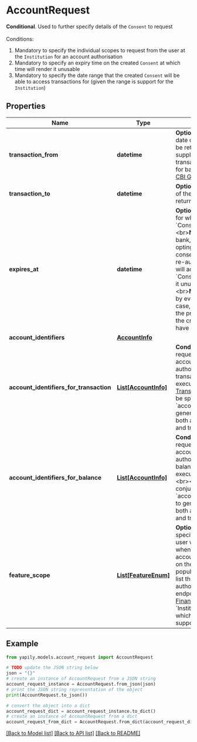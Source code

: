 # AccountRequest

__Conditional__. Used to further specify details of the `Consent` to request <br><br>Conditions:<ol><li>Mandatory to specify the individual scopes to request from the user at the `Institution` for an account authorisation</li><li>Mandatory to specify an expiry time on the created `Consent` at which time will render it unusable</li><li>Mandatory to specify the date range that the created `Consent` will be able to access transactions for (given the range is support for the `Institution`)</li></ol>

## Properties

Name | Type | Description | Notes
------------ | ------------- | ------------- | -------------
**transaction_from** | **datetime** | __Optional__. Specifies the earliest date of the transaction records to be returned.&lt;br&gt;&lt;br&gt; You must supply this field to retrieve transactions older than 90 days for banks accessed via the the [CBI Globe Gateway](https://docs.yapily.com/pages/data/financial-data-resources/data-restrictions/#cbi-globe-gateway). | [optional] 
**transaction_to** | **datetime** | __Optional__. Specifies the latest date of the transaction records to be returned. | [optional] 
**expires_at** | **datetime** | __Optional__. Used to set a hard date for when the user&#39;s associated &#x60;Consent&#x60; will expire.&lt;br&gt;&lt;br&gt;**Note**: If this supported by the bank, specifying this is property is opting out of having a long-lived consent that can be perpetually re-authorised by the user. This will add an &#x60;expiresAt&#x60; field on the &#x60;Consent&#x60; object which will render it unusable after this date.&lt;br&gt;&lt;br&gt;**Note**: This is not supported by every &#x60;Institution&#x60;. In such case, the request will not fail but the property will be ignored and the created &#x60;Consent&#x60; will not have an expiry date. | [optional] 
**account_identifiers** | [**AccountInfo**](AccountInfo.md) |  | [optional] 
**account_identifiers_for_transaction** | [**List[AccountInfo]**](AccountInfo.md) | __Conditional__. Used to create a request for the transactions of the account specified. Once the user authorises the request, only the transactions can be obtained by executing [GET Account Transactions](./#get-account-transactions). &lt;br&gt;&lt;br&gt;This can be specified in conjunction with &#x60;accountIdentifiersForBalance&#x60; to generate a &#x60;Consent&#x60; that can both access the accounts balance and transactions. | [optional] 
**account_identifiers_for_balance** | [**List[AccountInfo]**](AccountInfo.md) | __Conditional__. Used to create a request for the balance of the account specified. Once the user authorises the request, only the balance can be obtained by executing [GET Account Balances](./#get-account-balances).&lt;br&gt;&lt;br&gt; This can be specified in conjunction with &#x60;accountIdentifiersForTransaction&#x60; to generate a &#x60;Consent&#x60; that can both access the accounts balance and transactions. | [optional] 
**feature_scope** | [**List[FeatureEnum]**](FeatureEnum.md) | __Optional__. Used to granularly specify the set of features that the user will give their consent for when requesting access to their account information. Depending on the &#x60;Institution&#x60;, this may also populate a consent screen which list these scopes before the user authorises.&lt;br&gt;&lt;br&gt;This endpoint accepts allow all [Financial Data Features](/guides/financial-data/features/#feature-list) that the &#x60;Institution&#x60; supports.To find out which scopes an &#x60;Institution&#x60; supports, check [GET Institution](./#get-institution). | [optional] 

## Example

```python
from yapily.models.account_request import AccountRequest

# TODO update the JSON string below
json = "{}"
# create an instance of AccountRequest from a JSON string
account_request_instance = AccountRequest.from_json(json)
# print the JSON string representation of the object
print(AccountRequest.to_json())

# convert the object into a dict
account_request_dict = account_request_instance.to_dict()
# create an instance of AccountRequest from a dict
account_request_from_dict = AccountRequest.from_dict(account_request_dict)
```
[[Back to Model list]](../README.md#documentation-for-models) [[Back to API list]](../README.md#documentation-for-api-endpoints) [[Back to README]](../README.md)


